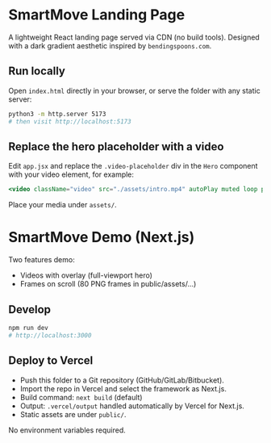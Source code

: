 # SmartMove Landing Page

A lightweight React landing page served via CDN (no build tools). Designed with a dark gradient aesthetic inspired by `bendingspoons.com`.

## Run locally

Open `index.html` directly in your browser, or serve the folder with any static server:

```bash
python3 -m http.server 5173
# then visit http://localhost:5173
```

## Replace the hero placeholder with a video

Edit `app.jsx` and replace the `.video-placeholder` div in the `Hero` component with your video element, for example:

```jsx
<video className="video" src="./assets/intro.mp4" autoPlay muted loop playsInline />
```

Place your media under `assets/`. 

# SmartMove Demo (Next.js)

Two features demo:
- Videos with overlay (full-viewport hero)
- Frames on scroll (80 PNG frames in public/assets/...)

## Develop

```bash
npm run dev
# http://localhost:3000
```

## Deploy to Vercel

- Push this folder to a Git repository (GitHub/GitLab/Bitbucket).
- Import the repo in Vercel and select the framework as Next.js.
- Build command: `next build` (default)
- Output: `.vercel/output` handled automatically by Vercel for Next.js.
- Static assets are under `public/`.

No environment variables required. 